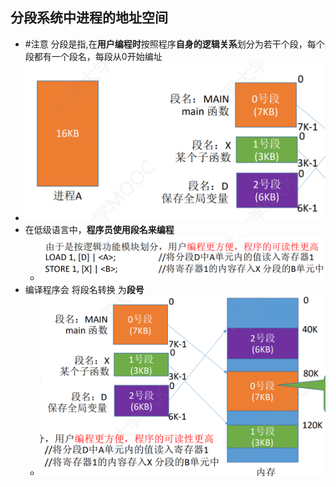 ## 分段系统中进程的地址空间
- #注意 分段是指,在**用户编程时**按照程序**自身的逻辑关系**划分为若干个段，每个段都有一个段名，每段从0开始编址
- ![](attachments/Pasted%20image%2020220927135641.png)
- 在低级语言中，**程序员使用段名来编程**
	- ![](attachments/Pasted%20image%2020220927135659.png)
- 编译程序会 将段名转换 为**段号**
	- ![](attachments/Pasted%20image%2020220927135751.png)